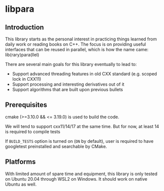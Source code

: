 # libpara
## Introduction
This library starts as the personal interest in practicing things learned
from daily work or reading books on C++. The focus is on providing useful
interfaces that can be reused in parallel, which is how the name came: lib(rary)para(llel)

There are several main goals for this library eventually to lead to:
* Support advanced threading features in old CXX standard (e.g. scoped lock in CXX11)
* Support processing and interesting derivatives out of it
* Support algorithms that are built upon previous bullets

## Prerequisites
cmake (>=3.10.0 && <= 3.19.0) is used to build the code.

We will tend to support cxx11/14/17 at the same time. But for now, at least
14 is required to compile tests

If `BUILD_TESTS` option is turned on (`ON` by default), user is required
to have googletest preinstalled and searchable by CMake.

## Platforms
With limited amount of spare time and equipment, this library is only tested
on Ubuntu 20.04 through WSL2 on Windows. It should work on native Ubuntu as
well.

